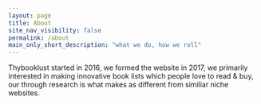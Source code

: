 ```yaml
---
layout: page
title: About
site_nav_visibility: false
permalink: /about
main_only_short_description: "what we do, how we roll"
---
```

Thybooklust started in 2016, we formed the website in 2017, we primarily interested in making innovative book lists which people love to read & buy, our through research is what makes as different from similiar niche websites.
